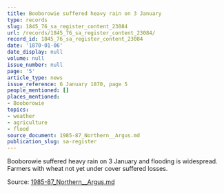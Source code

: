 ```yaml
---
title: Booborowie suffered heavy rain on 3 January
type: records
slug: 1845_76_sa_register_content_23084
url: /records/1845_76_sa_register_content_23084/
record_id: 1845_76_sa_register_content_23084
date: '1870-01-06'
date_display: null
volume: null
issue_number: null
page: '5'
article_type: news
issue_reference: 6 January 1870, page 5
people_mentioned: []
places_mentioned:
- Booborowie
topics:
- weather
- agriculture
- flood
source_document: 1985-87_Northern__Argus.md
publication_slug: sa-register
---
```


Booborowie suffered heavy rain on 3 January and flooding is widespread.  Farmers with wheat not yet under cover suffered losses.

Source: [1985-87_Northern__Argus.md](/downloads/markdown/1985-87_Northern__Argus.md)
